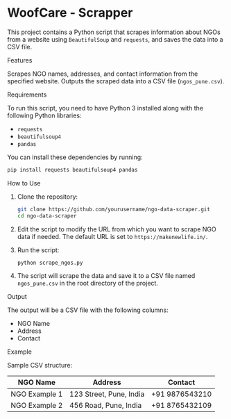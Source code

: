 # WoofCare - Scrapper

This project contains a Python script that scrapes information about NGOs from a website using `BeautifulSoup` and `requests`, and saves the data into a CSV file.

Features

Scrapes NGO names, addresses, and contact information from the specified website.
Outputs the scraped data into a CSV file (`ngos_pune.csv`).

Requirements

To run this script, you need to have Python 3 installed along with the following Python libraries:

- `requests`
- `beautifulsoup4`
- `pandas`

You can install these dependencies by running:

```bash
pip install requests beautifulsoup4 pandas
```

How to Use

1. Clone the repository:
   ```bash
   git clone https://github.com/yourusername/ngo-data-scraper.git
   cd ngo-data-scraper
   ```

2. Edit the script to modify the URL from which you want to scrape NGO data if needed. The default URL is set to `https://makenewlife.in/`.

3. Run the script:
   ```bash
   python scrape_ngos.py
   ```

4. The script will scrape the data and save it to a CSV file named `ngos_pune.csv` in the root directory of the project.

Output

The output will be a CSV file with the following columns:

- NGO Name
- Address
- Contact

Example

Sample CSV structure:

| NGO Name        | Address                   | Contact          |
|-----------------|---------------------------|------------------|
| NGO Example 1   | 123 Street, Pune, India    | +91 9876543210   |
| NGO Example 2   | 456 Road, Pune, India      | +91 8765432109   |

